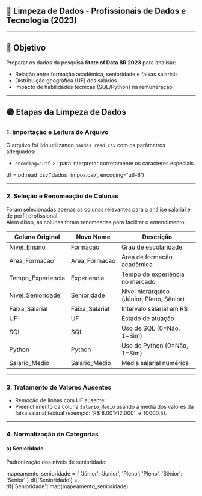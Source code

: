 ## 🧹 **Limpeza de Dados - Profissionais de Dados e Tecnologia (2023)**

---

## 📄 Objetivo

Preparar os dados da pesquisa **State of Data BR 2023** para analisar:

- Relação entre formação acadêmica, senioridade e faixas salariais
- Distribuição geográfica (UF) dos salários
- Impacto de habilidades técnicas (SQL/Python) na remuneração

---

## 🟣 Etapas da Limpeza de Dados

### 1. Importação e Leitura do Arquivo

O arquivo foi lido utilizando `pandas.read_csv` com os parâmetros adequados:

- `encoding='utf-8'` para interpretar corretamente os caracteres especiais.

df = pd.read_csv('dados_limpos.csv', encoding='utf-8')


---

### 2. Seleção e Renomeação de Colunas

Foram selecionadas apenas as colunas relevantes para a análise salarial e de perfil profissional.  
Além disso, as colunas foram renomeadas para facilitar o entendimento:

| Coluna Original      | Novo Nome               | Descrição                                      |
|----------------------|-------------------------|------------------------------------------------|
| Nivel_Ensino         | Formacao                | Grau de escolaridade                           |
| Area_Formacao        | Area_Formacao           | Área de formação acadêmica                     |
| Tempo_Experiencia    | Experiencia             | Tempo de experiência no mercado                |
| Nivel_Senioridade    | Senioridade             | Nível hierárquico (Júnior, Pleno, Sênior)      |
| Faixa_Salarial       | Faixa_Salarial          | Intervalo salarial em R$                       |
| UF                   | UF                      | Estado de atuação                              |
| SQL                  | SQL                     | Uso de SQL (0=Não, 1=Sim)                      |
| Python               | Python                  | Uso de Python (0=Não, 1=Sim)                   |
| Salario_Medio        | Salario_Medio           | Média salarial numérica                        |

---

### 3. Tratamento de Valores Ausentes

- Remoção de linhas com UF ausente:
- Preenchimento da coluna `Salario_Medio` usando a média dos valores da faixa salarial textual (exemplo: 'R$ 8.001-12.000' → 10000.5).

---

### 4. Normalização de Categorias

#### a) Senioridade

Padronização dos níveis de senioridade:

mapeamento_senioridade = {
'Júnior': 'Junior',
'Pleno': 'Pleno',
'Sênior': 'Senior'
}
df['Senioridade'] = df['Senioridade'].map(mapeamento_senioridade)


